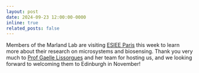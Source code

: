```yaml
---
layout: post
date: 2024-09-23 12:00:00-0000
inline: true
related_posts: false
---
```


Members of the Marland Lab are visiting [ESIEE Paris](https://www.esiee.fr/en) this week to learn more about their research on microsystems and biosensing. Thank you very much to [Prof Gaelle Lissorgues](https://pagespro.univ-gustave-eiffel.fr/gaelle-lissorgues) and her team for hosting us, and we looking forward to welcoming them to Edinburgh in November!